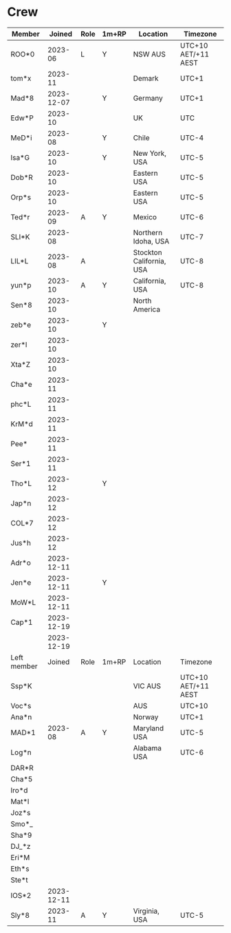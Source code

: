# Crew

|Member|Joined|Role|1m+RP|Location|Timezone|
|--|--|--|--|--|--|
|ROO*0|2023-06|L|Y|NSW AUS|UTC+10 AET/+11 AEST|
|tom*x|2023-11|||Demark|UTC+1|
|Mad*8|2023-12-07||Y|Germany|UTC+1|
|Edw*P|2023-10|||UK|UTC|
|MeD*i|2023-08||Y|Chile|UTC-4|
|Isa*G|2023-10||Y|New York, USA|UTC-5|
|Dob*R|2023-10|||Eastern USA|UTC-5|
|Orp*s|2023-10|||Eastern USA|UTC-5|
|Ted*r|2023-09|A|Y|Mexico|UTC-6|
|SLI*K|2023-08|||Northern Idoha, USA|UTC-7|
|LIL*L|2023-08|A||Stockton California, USA|UTC-8|
|yun*p|2023-10|A|Y|California, USA|UTC-8|
|Sen*8|2023-10|||North America||
|zeb*e|2023-10||Y|
|zer*l|2023-10||
|Xta*Z|2023-10||
|Cha*e|2023-11||
|phc*L|2023-11||
|KrM*d|2023-11||
|Pee*|2023-11||
|Ser*1|2023-11||
|Tho*L|2023-12||Y|
|Jap*n|2023-12|||
|COL*7|2023-12|||
|Jus*h|2023-12|||
|Adr*o|2023-12-11|||
|Jen*e|2023-12-11||Y|
|MoW*L|2023-12-11|||
|Cap*1|2023-12-19|||
||2023-12-19|||
|Left member|Joined|Role|1m+RP|Location|Timezone|
|Ssp*K||||VIC AUS|UTC+10 AET/+11 AEST|
|Voc*s||||AUS|UTC+10|
|Ana*n||||Norway|UTC+1|
|MAD*1|2023-08|A|Y|Maryland USA|UTC-5|
|Log*n||||Alabama USA|UTC-6|
|DAR*R|||
|Cha*5|||
|Iro*d|||
|Mat*l|||
|Joz*s|||
|Smo*_|||
|Sha*9|||
|DJ_*z|||
|Eri*M|||
|Eth*s|||
|Ste*t|||
|IOS*2|2023-12-11|||
|Sly*8|2023-11|A|Y|Virginia, USA|UTC-5|
